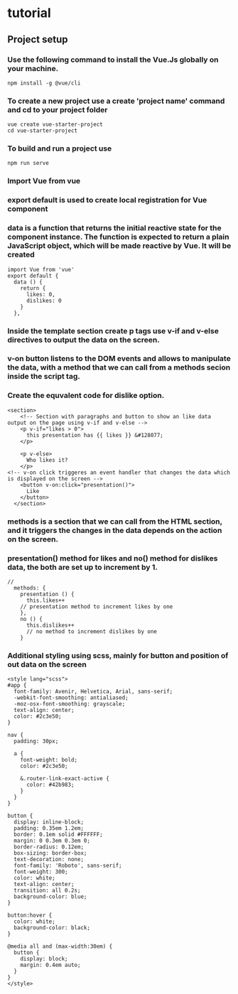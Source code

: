 # tutorial

## Project setup

### Use the following command to install the Vue.Js globally on your machine.
```
npm install -g @vue/cli
```

### To create a new project use a create 'project name' command and cd to your project folder
```
vue create vue-starter-project
cd vue-starter-project
```

### To build and run a project use 
```
npm run serve
```

### Import Vue from vue
### export default is used to create local registration for Vue component
### data is a function that returns the initial reactive state for the component instance. The function is expected to return a plain JavaScript object, which will be  made reactive by Vue. It will be created 
```
import Vue from 'vue'
export default {
  data () {
    return {
      likes: 0,
      dislikes: 0
    }
  },
```



### Inside the template section create p tags use v-if and v-else directives to output the data on the screen.
### v-on button listens to the DOM events and allows to manipulate the data, with a method that we can call from a methods secion inside the script tag.
### Create the equvalent code for dislike option.
```
<section>
    <!-- Section with paragraphs and button to show an like data output on the page using v-if and v-else -->
    <p v-if="likes > 0">
      this presentation has {{ likes }} &#128077;
    </p>

    <p v-else>
      Who likes it?
    </p>
<!-- v-on click triggeres an event handler that changes the data which is displayed on the screen -->
    <button v-on:click="presentation()">
      Like
    </button>
  </section>
```

### methods is a section that we can call from the HTML section, and it triggers the changes in the data depends on the action on the screen.
### presentation() method for likes and no() method for dislikes data, the both are set up to increment by 1.
```
// 
  methods: {
    presentation () {
      this.likes++
    // presentation method to increment likes by one
    },
    no () {
      this.dislikes++
      // no method to increment dislikes by one
    }
```
### Additional styling using scss, mainly for button and position of out data on the screen
```
<style lang="scss">
#app {
  font-family: Avenir, Helvetica, Arial, sans-serif;
  -webkit-font-smoothing: antialiased;
  -moz-osx-font-smoothing: grayscale;
  text-align: center;
  color: #2c3e50;
}

nav {
  padding: 30px;

  a {
    font-weight: bold;
    color: #2c3e50;

    &.router-link-exact-active {
      color: #42b983;
    }
  }
}

button {
  display: inline-block;
  padding: 0.35em 1.2em;
  border: 0.1em solid #FFFFFF;
  margin: 0 0.3em 0.3em 0;
  border-radius: 0.12em;
  box-sizing: border-box;
  text-decoration: none;
  font-family: 'Roboto', sans-serif;
  font-weight: 300;
  color: white;
  text-align: center;
  transition: all 0.2s;
  background-color: blue;
}

button:hover {
  color: white;
  background-color: black;
}

@media all and (max-width:30em) {
  button {
    display: block;
    margin: 0.4em auto;
  }
}
</style>
